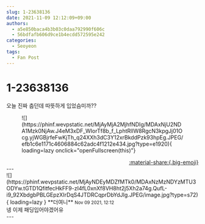 ```yaml
---
slug: 1-23638136
date: 2021-11-09 12:12:09+09:00
authors:
  - a5e850baca4b3b03c0daa792990f606c
  - 56bdfafb606d9ce1b4ecdd572595e242
categories:
  - Seoyeon
tags:
  - Fan Post
---
```


# 1-23638136

<div class="post-container" markdown="1">
<div class="content-container md-sidebar__scrollwrap" markdown="1">

오늘 진짜 춥던데 따뜻하게 입었슴미까?? 
<figure markdown="1">
![](https://phinf.wevpstatic.net/MjAyMjA2MjhfNDIg/MDAxNjU2NDA1Mzk0NjAw.J4eM3xDF_WIorTf8b_f_LphtRlIW8RgcN3kpgJj01Ocg.yjWGBjrfeFwKjTh_q24XXh3dC3Y12xrBkddPzk93hpEg.JPEG/efb1c6e1171c4606884c62adc4f1212e434.jpg?type=e1920){ loading=lazy onclick="openFullscreen(this)"}
</figure>


</div>
</div>

<div style="text-align: right;" markdown="1">
<a href="https://weverse.io/fromis9/fanpost/1-23638136" style="text-align: right;">:material-share:{.big-emoji}</a>
</div>
---

<div class="comments-container md-sidebar__scrollwrap" markdown="1">
<div class="comment" markdown="1">
<div class='id-container' markdown="1">
![](https://phinf.wevpstatic.net/MjAyNDEyMDZfMTk0/MDAxNzMzNDYzMTU3ODYw.tGTD1QfitfecHkFF9-zI4fL0xnXf8VH8ht2j5Xh2a74g.QufL-i9_92XbdgbPBLGEpzXIrDqS4JTDRCqprDbYdJIg.JPEG/image.jpg?type=s72){ loading=lazy }
**<span class="artist">더여니</span>** <small>Nov 09 2021, 12:12</small><br>
</div>
<div class='comment-body' markdown="1">
넹 이제 패딩입어야겠어유
</div>
</div>
</div>
---
